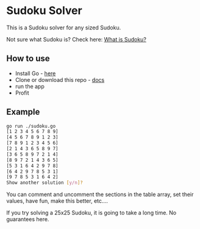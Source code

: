 # Sudoku Solver

This is a Sudoku solver for any sized Sudoku.

Not sure what Sudoku is? Check here: [What is Sudoku?](https://duckduckgo.com/?q=what+is+sudoku)

## How to use

- Install Go - [here](https://go.dev/doc/install)
- Clone or download this repo - [docs](https://docs.github.com/en/repositories/creating-and-managing-repositories/cloning-a-repository)
- run the app
- Profit

## Example

```sh
go run ./sudoku.go
[1 2 3 4 5 6 7 8 9]
[4 5 6 7 8 9 1 2 3]
[7 8 9 1 2 3 4 5 6]
[2 1 4 3 6 5 8 9 7]
[3 6 5 8 9 7 2 1 4]
[8 9 7 2 1 4 3 6 5]
[5 3 1 6 4 2 9 7 8]
[6 4 2 9 7 8 5 3 1]
[9 7 8 5 3 1 6 4 2]
Show another solution [y/n]?
```

You can comment and uncomment the sections in the table array, set their
values, have fun, make this better, etc....

If you try solving a 25x25 Sudoku, it is going to take a long time. No
guarantees here.
